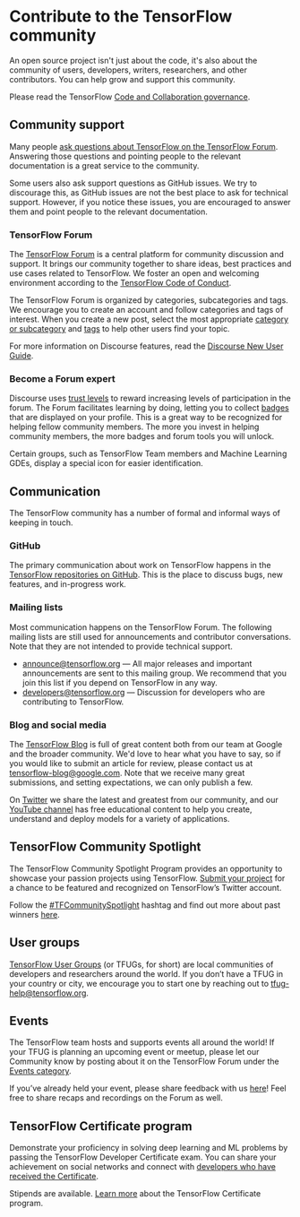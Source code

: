 # Contribute to the TensorFlow community

An open source project isn't just about the code, it's also about the community of users, developers, writers, researchers, and other contributors. You can help grow and support this community.

Please read the TensorFlow [Code and Collaboration governance](https://github.com/tensorflow/community/blob/master/governance/code-and-collaboration.md).

## Community support

Many people [ask questions about TensorFlow on the TensorFlow Forum](https://discuss.tensorflow.org/). Answering those questions and pointing people to the relevant documentation is a great service to the community.

Some users also ask support questions as GitHub issues. We try to discourage this, as GitHub issues are not the best place to ask for technical support. However, if you notice these issues, you are encouraged to answer them and point people to the relevant documentation.

### TensorFlow Forum

The [TensorFlow Forum](https://discuss.tensorflow.org/) is a central platform for community discussion and support. It brings our community together to share ideas, best practices and use cases related to TensorFlow. We foster an open and welcoming environment according to the [TensorFlow Code of Conduct](https://discuss.tensorflow.org/faq).

The TensorFlow Forum is organized by categories, subcategories and tags. We encourage you to create an account and follow categories and tags of interest. When you create a new post, select the most appropriate [category or subcategory](https://discuss.tensorflow.org/categories) and [tags](https://discuss.tensorflow.org/tags) to help other users find your topic.

For more information on Discourse features, read the [Discourse New User Guide](https://meta.discourse.org/t/discourse-new-user-guide/96331).

### Become a Forum expert

Discourse uses [trust levels](https://blog.discourse.org/2018/06/understanding-discourse-trust-levels/) to reward increasing levels of participation in the forum. The Forum facilitates learning by doing, letting you to collect [badges](https://discuss.tensorflow.org/badges) that are displayed on your profile. This is a great way to be recognized for helping fellow community members. The more you invest in helping community members, the more badges and forum tools you will unlock.

Certain groups, such as TensorFlow Team members and Machine Learning GDEs, display a special icon for easier identification.

## Communication

The TensorFlow community has a number of formal and informal ways of keeping in touch.

### GitHub

The primary communication about work on TensorFlow happens in the [TensorFlow repositories on GitHub](https://github.com/tensorflow). This is the place to discuss bugs, new features, and in-progress work.

### Mailing lists

Most communication happens on the TensorFlow Forum. The following mailing lists are still used for announcements and contributor conversations. Note that they are not intended to provide technical support.

*   [announce@tensorflow.org](mailto:announce@tensorflow.org) — All major releases and important announcements are sent to this mailing group. We recommend that you join this list if you depend on TensorFlow in any way.
*   [developers@tensorflow.org](mailto:developers@tensorflow.org) — Discussion for developers who are contributing to TensorFlow.

### Blog and social media

The [TensorFlow Blog](http://blog.tensorflow.org/) is full of great content both from our team at Google and the broader community. We'd love to hear what you have to say, so if you would like to submit an article for review, please contact us at tensorflow-blog@google.com. Note that we receive many great submissions, and setting expectations, we can only publish a few.

On [Twitter](https://twitter.com/tensorflow) we share the latest and greatest from our community, and our [YouTube channel](https://www.youtube.com/tensorflow) has free educational content to help you create, understand and deploy models for a variety of applications.

## TensorFlow Community Spotlight

The TensorFlow Community Spotlight Program provides an opportunity to showcase your passion projects using TensorFlow. [Submit your project](https://services.google.com/fb/forms/tensorflowprojectrecognitionform/) for a chance to be featured and recognized on TensorFlow’s Twitter account.

Follow the [#TFCommunitySpotlight](https://twitter.com/hashtag/TFCommunitySpotlight?src=hashtag_click) hashtag and find out more about past winners [here](https://blog.tensorflow.org/2020/11/tensorflow-community-spotlight-program-update.html).

## User groups

[TensorFlow User Groups](https://www.tensorflow.org/community/groups) (or TFUGs, for short) are local communities of developers and researchers around the world. If you don’t have a TFUG in your country or city, we encourage you to start one by reaching out to [tfug-help@tensorflow.org](mailto:tfug-help@tensorflow.org).

## Events

The TensorFlow team hosts and supports events all around the world! If your TFUG is planning an upcoming event or meetup, please let our Community know by posting about it on the TensorFlow Forum under the [Events category](https://discuss.tensorflow.org/c/events/27).

If you’ve already held your event, please share feedback with us [here](https://docs.google.com/forms/d/e/1FAIpQLSdvb8c2ZFXxS05aX6dpUVZlfYA0WsFFq-sUAzjiohVKAQ1RLw/viewform)! Feel free to share recaps and recordings on the Forum as well.

## TensorFlow Certificate program

Demonstrate your proficiency in solving deep learning and ML problems by passing the TensorFlow Developer Certificate exam. You can share your achievement on social networks and connect with [developers who have received the Certificate](https://www.tensorflow.org/certificate-network).

Stipends are available. [Learn more](https://www.tensorflow.org/certificate) about the TensorFlow Certificate program.

